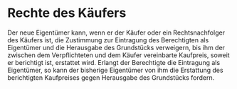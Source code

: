 # Rechte des Käufers

Der neue Eigentümer kann, wenn er der Käufer oder ein Rechtsnachfolger des Käufers ist, die Zustimmung zur Eintragung des Berechtigten als Eigentümer und die Herausgabe des Grundstücks verweigern, bis ihm der zwischen dem Verpflichteten und dem Käufer vereinbarte Kaufpreis, soweit er berichtigt ist, erstattet wird. Erlangt der Berechtigte die Eintragung als Eigentümer, so kann der bisherige Eigentümer von ihm die Erstattung des berichtigten Kaufpreises gegen Herausgabe des Grundstücks fordern. 

